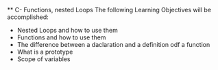 ** C- Functions, nested Loops
 The following Learning Objectives will be accomplished:
- Nested Loops and how to use them
- Functions and how to use them
- The difference between a daclaration and a definition odf a function
- What is a prototype
- Scope of variables